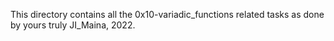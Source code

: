This directory contains all the 0x10-variadic_functions related tasks as done by yours truly JI_Maina, 2022.
